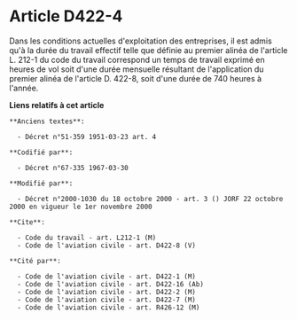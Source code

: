 # Article D422-4

Dans les conditions actuelles d'exploitation des entreprises, il est admis qu'à la durée du travail effectif telle que
définie au premier alinéa de l'article L. 212-1 du code du travail correspond un temps de travail exprimé en heures de vol
soit d'une durée mensuelle résultant de l'application du premier alinéa de l'article D. 422-8, soit d'une durée de 740 heures
à l'année.

**Liens relatifs à cet article**

	**Anciens textes**:

	  - Décret n°51-359 1951-03-23 art. 4

	**Codifié par**:

	  - Décret n°67-335 1967-03-30

	**Modifié par**:

	  - Décret n°2000-1030 du 18 octobre 2000 - art. 3 () JORF 22 octobre 2000 en vigueur le 1er novembre 2000

	**Cite**:

	  - Code du travail - art. L212-1 (M)
	  - Code de l'aviation civile - art. D422-8 (V)

	**Cité par**:

	  - Code de l'aviation civile - art. D422-1 (M)
	  - Code de l'aviation civile - art. D422-16 (Ab)
	  - Code de l'aviation civile - art. D422-2 (M)
	  - Code de l'aviation civile - art. D422-7 (M)
	  - Code de l'aviation civile - art. R426-12 (M)
